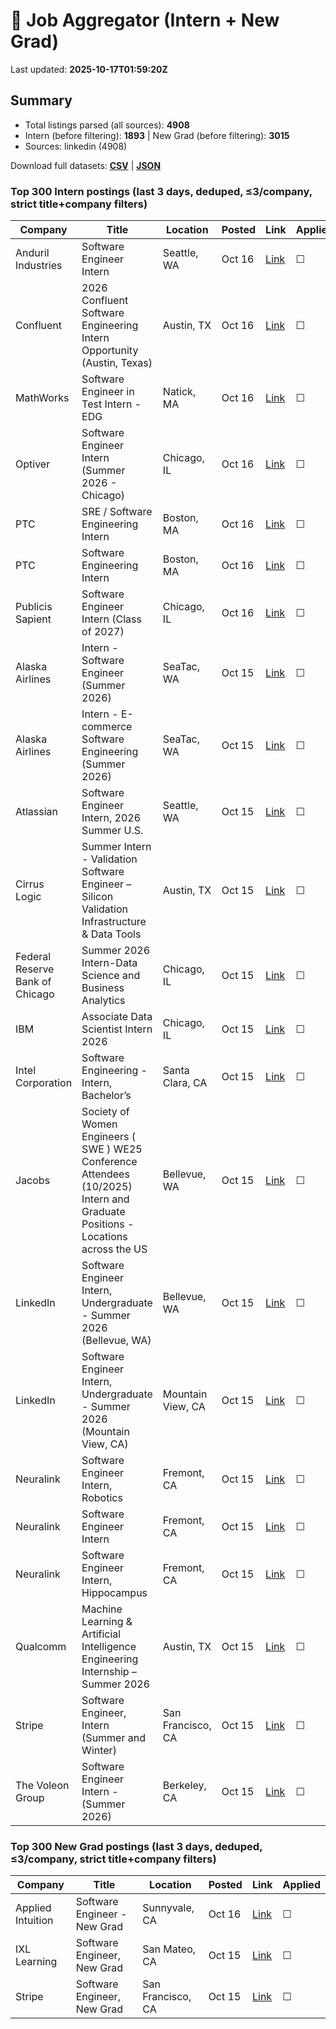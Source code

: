 # 🔎 Job Aggregator (Intern + New Grad)

Last updated: **2025-10-17T01:59:20Z**

## Summary
- Total listings parsed (all sources): **4908**
- Intern (before filtering): **1893** | New Grad (before filtering): **3015**
- Sources: linkedin (4908)

Download full datasets: **[CSV](data/jobs.csv)** | **[JSON](data/jobs.json)**

### Top 300 Intern postings (last 3 days, deduped, ≤3/company, strict title+company filters)
| Company | Title | Location | Posted | Link | Applied |
|---|---|---|---|---|---|
| Anduril Industries | Software Engineer Intern | Seattle, WA | Oct 16 | [Link](https://www.linkedin.com/jobs/view/software-engineer-intern-at-anduril-industries-4283478075?position=2&pageNum=7&refId=EKXJzdWgDpf3ZQ5b0Lt4oQ%3D%3D&trackingId=tniT%2B%2F5mVTYYJtU%2FZOYVZA%3D%3D) | ☐ |
| Confluent | 2026 Confluent Software Engineering Intern Opportunity (Austin, Texas) | Austin, TX | Oct 16 | [Link](https://www.linkedin.com/jobs/view/2026-confluent-software-engineering-intern-opportunity-austin-texas-at-confluent-4315375961?position=9&pageNum=2&refId=bo2N2RgaT0XLAtEEMWsvDQ%3D%3D&trackingId=hGhcIFcc8RTRg06AoTjl0g%3D%3D) | ☐ |
| MathWorks | Software Engineer in Test Intern - EDG | Natick, MA | Oct 16 | [Link](https://www.linkedin.com/jobs/view/software-engineer-in-test-intern-edg-at-mathworks-4313079717?position=5&pageNum=7&refId=gP9sZ2WrlwRS0C5vRld14w%3D%3D&trackingId=BBuaBfr6bqdlhOVJY6S04A%3D%3D) | ☐ |
| Optiver | Software Engineer Intern (Summer 2026 - Chicago) | Chicago, IL | Oct 16 | [Link](https://www.linkedin.com/jobs/view/software-engineer-intern-summer-2026-chicago-at-optiver-4256951488?position=8&pageNum=0&refId=Wi7TLoJCSBteyuuGon57Yg%3D%3D&trackingId=wqtb8MtZQQJsXsnSxmAbZg%3D%3D) | ☐ |
| PTC | SRE / Software Engineering Intern | Boston, MA | Oct 16 | [Link](https://www.linkedin.com/jobs/view/sre-software-engineering-intern-at-ptc-4312448559?position=6&pageNum=5&refId=NG0VD%2B4VNf7KSY01%2FXIxng%3D%3D&trackingId=gJsS1fPjFgWGFKN%2BNuW0Kw%3D%3D) | ☐ |
| PTC | Software Engineering Intern | Boston, MA | Oct 16 | [Link](https://www.linkedin.com/jobs/view/software-engineering-intern-at-ptc-4312437645?position=4&pageNum=5&refId=uzNKAJdqIZvZOeIAaDTHcA%3D%3D&trackingId=2%2FuYk1103tjkRze2O12W%2Fw%3D%3D) | ☐ |
| Publicis Sapient | Software Engineer Intern (Class of 2027) | Chicago, IL | Oct 16 | [Link](https://www.linkedin.com/jobs/view/software-engineer-intern-class-of-2027-at-publicis-sapient-4313099431?position=10&pageNum=0&refId=Wi7TLoJCSBteyuuGon57Yg%3D%3D&trackingId=T55HtaVtUjw9He7CQg9xtA%3D%3D) | ☐ |
| Alaska Airlines | Intern - Software Engineer (Summer 2026) | SeaTac, WA | Oct 15 | [Link](https://www.linkedin.com/jobs/view/intern-software-engineer-summer-2026-at-alaska-airlines-4314780093?position=2&pageNum=2&refId=NVYvD5Zeq2s6tBsMFA7MoA%3D%3D&trackingId=%2F0wOnbZ8O6l3XPgdoAtWJA%3D%3D) | ☐ |
| Alaska Airlines | Intern - E-commerce Software Engineering (Summer 2026) | SeaTac, WA | Oct 15 | [Link](https://www.linkedin.com/jobs/view/intern-e-commerce-software-engineering-summer-2026-at-alaska-airlines-4314760997?position=10&pageNum=5&refId=NnN9k%2FSlsL9Tc8gkMtsKQQ%3D%3D&trackingId=3qnncvzDKLeZb1QjPJ3GXQ%3D%3D) | ☐ |
| Atlassian | Software Engineer Intern, 2026 Summer U.S. | Seattle, WA | Oct 15 | [Link](https://www.linkedin.com/jobs/view/software-engineer-intern-2026-summer-u-s-at-atlassian-4294695520?position=2&pageNum=2&refId=CQaC9nRRXcOJ9zeCijFO%2BA%3D%3D&trackingId=5%2BDg4GIzgHNyO5ju9dbwjQ%3D%3D) | ☐ |
| Cirrus Logic | Summer Intern - Validation Software Engineer – Silicon Validation Infrastructure & Data Tools | Austin, TX | Oct 15 | [Link](https://www.linkedin.com/jobs/view/summer-intern-validation-software-engineer-%E2%80%93-silicon-validation-infrastructure-data-tools-at-cirrus-logic-4294278063?position=8&pageNum=7&refId=pGqyLhvrA6Iq0GfwnP7eNw%3D%3D&trackingId=h%2Fo1137dKytyaF7XGbYExA%3D%3D) | ☐ |
| Federal Reserve Bank of Chicago | Summer 2026 Intern-Data Science and Business Analytics | Chicago, IL | Oct 15 | [Link](https://www.linkedin.com/jobs/view/summer-2026-intern-data-science-and-business-analytics-at-federal-reserve-bank-of-chicago-4315307963?position=2&pageNum=2&refId=Mk5s8B7jspYD513xh7ilRg%3D%3D&trackingId=dHL5v69mCf%2Bx5u3vOVsgXw%3D%3D) | ☐ |
| IBM | Associate Data Scientist Intern 2026 | Chicago, IL | Oct 15 | [Link](https://www.linkedin.com/jobs/view/associate-data-scientist-intern-2026-at-ibm-4312423581?position=7&pageNum=2&refId=WQCe16H9YNnSjKeWU6lIJg%3D%3D&trackingId=chZ66A1tdA7Lvl2dfOPf1A%3D%3D) | ☐ |
| Intel Corporation | Software Engineering -  Intern, Bachelor’s | Santa Clara, CA | Oct 15 | [Link](https://www.linkedin.com/jobs/view/software-engineering-intern-bachelor%E2%80%99s-at-intel-corporation-4314760968?position=10&pageNum=7&refId=BS0K8Ss5tfLapp1YMSCbZg%3D%3D&trackingId=aJhMwyb9iqTxsPCcInCQ7g%3D%3D) | ☐ |
| Jacobs | Society of Women Engineers ( SWE ) WE25 Conference Attendees (10/2025) Intern and Graduate Positions - Locations across the US | Bellevue, WA | Oct 15 | [Link](https://www.linkedin.com/jobs/view/society-of-women-engineers-swe-we25-conference-attendees-10-2025-intern-and-graduate-positions-locations-across-the-us-at-jacobs-4305176103?position=7&pageNum=2&refId=A4f5J7b576NmMrIonnMUJw%3D%3D&trackingId=6bExJ7cdnfsuExLMz35kRA%3D%3D) | ☐ |
| LinkedIn | Software Engineer Intern, Undergraduate - Summer 2026 (Bellevue, WA) | Bellevue, WA | Oct 15 | [Link](https://www.linkedin.com/jobs/view/software-engineer-intern-undergraduate-summer-2026-bellevue-wa-at-linkedin-4315361550?position=6&pageNum=0&refId=TdP5KOHJxFAcbMf87%2BmQqw%3D%3D&trackingId=NJqmtUTajPBxnRHTLm9WRA%3D%3D) | ☐ |
| LinkedIn | Software Engineer Intern, Undergraduate - Summer 2026 (Mountain View, CA) | Mountain View, CA | Oct 15 | [Link](https://www.linkedin.com/jobs/view/software-engineer-intern-undergraduate-summer-2026-mountain-view-ca-at-linkedin-4315357624?position=7&pageNum=5&refId=Ywp%2FbmluBQpdyHJ1dT92vg%3D%3D&trackingId=xTn2B80DfsTBlQzEITOBoQ%3D%3D) | ☐ |
| Neuralink | Software Engineer Intern, Robotics | Fremont, CA | Oct 15 | [Link](https://www.linkedin.com/jobs/view/software-engineer-intern-robotics-at-neuralink-4124809160?position=9&pageNum=7&refId=BS0K8Ss5tfLapp1YMSCbZg%3D%3D&trackingId=T0MNttEzv%2Bc9kk%2B%2FPn53Aw%3D%3D) | ☐ |
| Neuralink | Software Engineer Intern | Fremont, CA | Oct 15 | [Link](https://www.linkedin.com/jobs/view/software-engineer-intern-at-neuralink-4282012575?position=3&pageNum=5&refId=cZgFxDqxSMyOL2yic7CAmQ%3D%3D&trackingId=pStH1uQrbHdDsk0T3NO66A%3D%3D) | ☐ |
| Neuralink | Software Engineer Intern, Hippocampus | Fremont, CA | Oct 15 | [Link](https://www.linkedin.com/jobs/view/software-engineer-intern-hippocampus-at-neuralink-4100716530?position=10&pageNum=2&refId=P5zvp%2FS6PU4PQQl%2Fh6HdWA%3D%3D&trackingId=PwmAnK%2FdvxqAvhPZ%2BeYCxg%3D%3D) | ☐ |
| Qualcomm | Machine Learning & Artificial Intelligence Engineering Internship – Summer 2026 | Austin, TX | Oct 15 | [Link](https://www.linkedin.com/jobs/view/machine-learning-artificial-intelligence-engineering-internship-%E2%80%93-summer-2026-at-qualcomm-4294280506?position=3&pageNum=0&refId=tZQ7vmb3VQEmxV7v%2BhwCmw%3D%3D&trackingId=G441ojYHfwueXhHdqxtk4A%3D%3D) | ☐ |
| Stripe | Software Engineer, Intern (Summer and Winter) | San Francisco, CA | Oct 15 | [Link](https://www.linkedin.com/jobs/view/software-engineer-intern-summer-and-winter-at-stripe-4294685788?position=8&pageNum=0&refId=f8duvIVvzOIAXiq%2BPC8J6g%3D%3D&trackingId=16yvPsxgIju0bXmv%2F%2F8nCA%3D%3D) | ☐ |
| The Voleon Group | Software Engineer Intern - (Summer 2026) | Berkeley, CA | Oct 15 | [Link](https://www.linkedin.com/jobs/view/software-engineer-intern-summer-2026-at-the-voleon-group-4294675728?position=8&pageNum=5&refId=%2BwTCS2jHGycyvLNHHCh1eQ%3D%3D&trackingId=WJRrrtyOjbPzEqtC80U23w%3D%3D) | ☐ |

### Top 300 New Grad postings (last 3 days, deduped, ≤3/company, strict title+company filters)
| Company | Title | Location | Posted | Link | Applied |
|---|---|---|---|---|---|
| Applied Intuition | Software Engineer - New Grad | Sunnyvale, CA | Oct 16 | [Link](https://www.linkedin.com/jobs/view/software-engineer-new-grad-at-applied-intuition-4282701327?position=4&pageNum=5&refId=mY5u89pCP6NbHlFlOFlm4g%3D%3D&trackingId=uoWxk7UTWCwBNzztc%2Bf3Jw%3D%3D) | ☐ |
| IXL Learning | Software Engineer, New Grad | San Mateo, CA | Oct 15 | [Link](https://www.linkedin.com/jobs/view/software-engineer-new-grad-at-ixl-learning-4304324658?position=2&pageNum=7&refId=ROLzlB9UcBjgiYT8yLYsDg%3D%3D&trackingId=xB4zzmyqIttK3K45d0nwog%3D%3D) | ☐ |
| Stripe | Software Engineer, New Grad | San Francisco, CA | Oct 15 | [Link](https://www.linkedin.com/jobs/view/software-engineer-new-grad-at-stripe-4294691515?position=3&pageNum=0&refId=B%2FDfMBtrecEWZz9R9iTOVw%3D%3D&trackingId=uu7m2eGEtv6%2BBqKy9almaQ%3D%3D) | ☐ |
